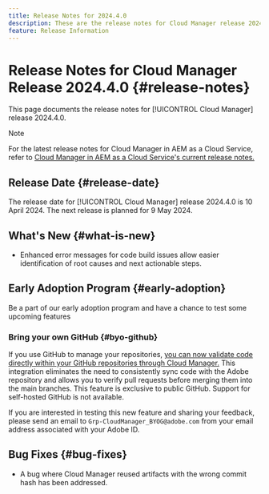 ```yaml
---
title: Release Notes for 2024.4.0
description: These are the release notes for Cloud Manager release 2024.4.0.
feature: Release Information
---
```


# Release Notes for Cloud Manager Release 2024.4.0 {#release-notes}

This page documents the release notes for [!UICONTROL Cloud Manager] release 2024.4.0.

>[!NOTE]
>
>For the latest release notes for Cloud Manager in AEM as a Cloud Service, refer to [Cloud Manager in AEM as a Cloud Service's current release notes.](https://experienceleague.adobe.com/docs/experience-manager-cloud-service/content/implementing/using-cloud-manager/release-notes-cloud-manager/release-notes-cm-current.html)

## Release Date {#release-date}

The release date for [!UICONTROL Cloud Manager] release 2024.4.0 is 10 April 2024. The next release is planned for 9 May 2024.

## What's New {#what-is-new}

* Enhanced error messages for code build issues allow easier identification of root causes and next actionable steps.

## Early Adoption Program {#early-adoption}

Be a part of our early adoption program and have a chance to test some upcoming features

### Bring your own GitHub {#byo-github}

If you use GitHub to manage your repositories, [you can now validate code directly within your GitHub repositories through Cloud Manager.](/help/managing-code/byo-github.md) This integration eliminates the need to consistently sync code with the Adobe repository and allows you to verify pull requests before merging them into the main branches. This feature is exclusive to public GitHub. Support for self-hosted GitHub is not available.

If you are interested in testing this new feature and sharing your feedback, please send an email to `Grp-CloudManager_BYOG@adobe.com` from your email address associated with your Adobe ID.

## Bug Fixes {#bug-fixes}

* A bug where Cloud Manager reused artifacts with the wrong commit hash has been addressed.
